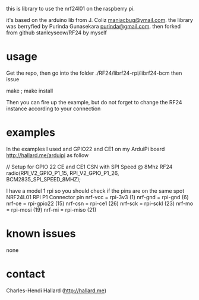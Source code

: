 this is library to use the nrf24l01 on the raspberry pi.

it's based on the arduino lib from J. Coliz <maniacbug@ymail.com>.
the library was berryfied by Purinda Gunasekara <purinda@gmail.com>.
then forked from github stanleyseow/RF24 by myself

usage
=====

Get the repo, then go into the folder ./RF24/librf24-rpi/librf24-bcm
then issue

make ; make install

Then you can fire up the example, but do not forget to change the RF24 instance according to your connection

examples
========

In the examples I used and GPIO22 and CE1 on my ArduiPi board 
http://hallard.me/arduipi as follow

// Setup for GPIO 22 CE and CE1 CSN with SPI Speed @ 8Mhz
RF24 radio(RPI_V2_GPIO_P1_15, RPI_V2_GPIO_P1_26, BCM2835_SPI_SPEED_8MHZ);  

I have a model 1 rpi so you should check if the pins are on the same spot
NRF24L01   RPI       P1 Connector pin
nrf-vcc = rpi-3v3    (1)
nrf-gnd = rpi-gnd    (6)
nrf-ce  = rpi-gpio22 (15)
nrf-csn = rpi-ce1    (26)
nrf-sck = rpi-sckl   (23)
nrf-mo  = rpi-mosi   (19)
nrf-mi  = rpi-miso   (21)

known issues
============
none

contact
=======
Charles-Hendi Hallard (http://hallard.me)

